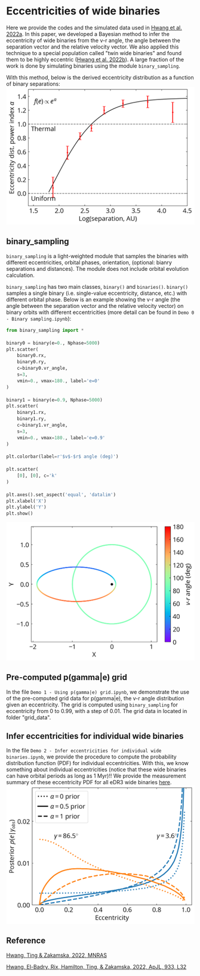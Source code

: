 # Eccentricities of wide binaries

Here we provide the codes and the simulated data used in [Hwang et al. 2022a](https://ui.adsabs.harvard.edu/abs/2022MNRAS.512.3383H/abstract). In this paper, we developed a Bayesian method to infer the eccentricity of wide binaries from the v-r angle, the angle between the separation vector and the relative velocity vector. We also applied this technique to a special population called "twin wide binaries" and found them to be highly eccentric ([Hwang et al. 2022b](https://arxiv.org/abs/2205.05690)). A large fraction of the work is done by simulating binaries using the module `binary_sampling`.


With this method, below is the derived eccentricity distribution as a function of binary separations:
![](figs/20220216_alpha_sep.png)

## binary_sampling

`binary_sampling` is a light-weighted module that samples the binaries with different eccentricities, orbital phases, orientation, (optional: bianry separations and distances). The module does not include orbital evolution calculation.

`binary_sampling` has two main classes, `binary()` and `binaries()`. `binary()` samples a single binary (i.e. single-value eccentricity, distance, etc.) with different orbital phase. Below is an example showing the v-r angle (the angle between the separation vector and the relative velocity vector) on binary orbits with different eccentricities (more detail can be found in `Demo 0 - Binary sampling.ipynb`):

```python
from binary_sampling import *

binary0 = binary(e=0., Nphase=5000)
plt.scatter(
    binary0.rx,
    binary0.ry,
    c=binary0.vr_angle,
    s=3,
    vmin=0., vmax=180., label='e=0'
)

binary1 = binary(e=0.9, Nphase=5000)
plt.scatter(
    binary1.rx,
    binary1.ry,
    c=binary1.vr_angle,
    s=3,
    vmin=0., vmax=180., label='e=0.9'
)

plt.colorbar(label=r'$v$-$r$ angle (deg)')

plt.scatter(
    [0], [0], c='k'
)

plt.axes().set_aspect('equal', 'datalim')
plt.xlabel('X')
plt.ylabel('Y')
plt.show()
```
![](figs/20211101_vr_for_orbit.png)

## Pre-computed p(gamma|e) grid

In the file `Demo 1 - Using p(gamma|e) grid.ipynb`, we demonstrate the use of the pre-computed grid data for p(gamma|e), the v-r angle distribution given an eccentricity. The grid is computed using `binary_sampling` for eccentricity from 0 to 0.99, with a step of 0.01. The grid data in located in folder "grid_data".

## Infer eccentricities for individual wide binaries

In the file `Demo 2 - Infer eccentricities for individual wide binaries.ipynb`, we provide the procedure to compute the probability distribution function (PDF) for individual eccentricities. With this, we know something about individual eccentricities (notice that these wide binaries can have orbital periods as long as 1 Myr)!! We provide the measurement summary of these eccentricity PDF for all eDR3 wide binaries [here](https://drive.google.com/file/d/1h1pgexHUTpvE80PWCh6m1zY3QMMuYPnd/view).
![](figs/20211031_e_pdf_example.png)


## Reference
[Hwang, Ting & Zakamska, 2022, MNRAS](https://ui.adsabs.harvard.edu/abs/2022MNRAS.512.3383H/abstract)

[Hwang, El-Badry, Rix, Hamilton, Ting, & Zakamska, 2022, ApJL, 933, L32](https://ui.adsabs.harvard.edu/abs/2022ApJ...933L..32H/abstract)
